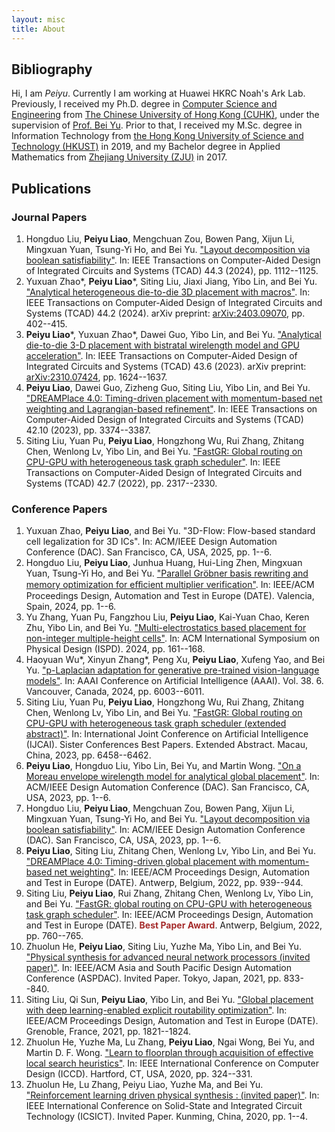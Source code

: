 ```yaml
---
layout: misc
title: About
---
```


## Bibliography

Hi, I am *Peiyu*. Currently I am working at Huawei HKRC Noah's Ark Lab. Previously, I received my Ph.D. degree in [Computer Science and Engineering](http://www.cse.cuhk.edu.hk/) from [The Chinese University of Hong Kong (CUHK)](http://www.cuhk.edu.hk/english/index.html), under the supervision of [Prof. Bei Yu](http://www.cse.cuhk.edu.hk/~byu/). Prior to that, I received my M.Sc. degree in Information Technology from [the Hong Kong University of Science and Technology (HKUST)](https://www.ust.hk/) in 2019, and my Bachelor degree in Applied Mathematics from [Zhejiang University (ZJU)](http://www.zju.edu.cn/) in 2017.

## Publications

### Journal Papers

1. Hongduo Liu, **Peiyu Liao**, Mengchuan Zou, Bowen Pang, Xijun Li, Mingxuan Yuan, Tsung-Yi Ho, and Bei Yu. ["Layout decomposition via boolean satisfiability"](http://dx.doi.org/10.1109/TCAD.2024.3467220). In: IEEE Transactions on Computer-Aided Design of Integrated Circuits and Systems (TCAD) 44.3 (2024), pp. 1112--1125.
1. Yuxuan Zhao\*, **Peiyu Liao**\*, Siting Liu, Jiaxi Jiang, Yibo Lin, and Bei Yu. ["Analytical heterogeneous die-to-die 3D placement with macros"](http://dx.doi.org/10.1109/TCAD.2024.3444716). In: IEEE Transactions on Computer-Aided Design of Integrated Circuits and Systems (TCAD) 44.2 (2024). arXiv preprint: [arXiv:2403.09070](https://arxiv.org/abs/2403.09070), pp. 402--415.
1. **Peiyu Liao**\*, Yuxuan Zhao\*, Dawei Guo, Yibo Lin, and Bei Yu. ["Analytical die-to-die 3-D placement with bistratal wirelength model and GPU acceleration"](http://dx.doi.org/10.1109/TCAD.2023.3347293). In: IEEE Transactions on Computer-Aided Design of Integrated Circuits and Systems (TCAD) 43.6 (2023). arXiv preprint: [arXiv:2310.07424](https://arxiv.org/abs/2310.07424), pp. 1624--1637.
1. **Peiyu Liao**, Dawei Guo, Zizheng Guo, Siting Liu, Yibo Lin, and Bei Yu. ["DREAMPlace 4.0: Timing-driven placement with momentum-based net weighting and Lagrangian-based refinement"](http://dx.doi.org/10.1109/TCAD.2023.3240132). In: IEEE Transactions on Computer-Aided Design of Integrated Circuits and Systems (TCAD) 42.10 (2023), pp. 3374--3387.
1. Siting Liu, Yuan Pu, **Peiyu Liao**, Hongzhong Wu, Rui Zhang, Zhitang Chen, Wenlong Lv, Yibo Lin, and Bei Yu. ["FastGR: Global routing on CPU-GPU with heterogeneous task graph scheduler"](http://dx.doi.org/10.1109/TCAD.2022.3217668). In: IEEE Transactions on Computer-Aided Design of Integrated Circuits and Systems (TCAD) 42.7 (2022), pp. 2317--2330.

### Conference Papers
1. Yuxuan Zhao, **Peiyu Liao**, and Bei Yu. "3D-Flow: Flow-based standard cell legalization for 3D ICs". In: ACM/IEEE Design Automation Conference (DAC). San Francisco, CA, USA, 2025, pp. 1--6.
1. Hongduo Liu, **Peiyu Liao**, Junhua Huang, Hui-Ling Zhen, Mingxuan Yuan, Tsung-Yi Ho, and Bei Yu. ["Parallel Gröbner basis rewriting and memory optimization for eﬀicient multiplier verification"](http://dx.doi.org/10.23919/DATE58400.2024.10546568). In: IEEE/ACM Proceedings Design, Automation and Test in Europe (DATE). Valencia, Spain, 2024, pp. 1--6.
1. Yu Zhang, Yuan Pu, Fangzhou Liu, **Peiyu Liao**, Kai-Yuan Chao, Keren Zhu, Yibo Lin, and Bei Yu. ["Multi-electrostatics based placement for non-integer multiple-height cells"](http://dx.doi.org/10.1145/3626184.3633320). In: ACM International Symposium on Physical Design (ISPD). 2024, pp. 161--168.
1. Haoyuan Wu\*, Xinyun Zhang\*, Peng Xu, **Peiyu Liao**, Xufeng Yao, and Bei Yu. ["p-Laplacian adaptation for generative pre-trained vision-language models"](http://dx.doi.org/10.1609/aaai.v38i6.28415). In: AAAI Conference on Artificial Intelligence (AAAI). Vol. 38. 6. Vancouver, Canada, 2024, pp. 6003--6011.
1. Siting Liu, Yuan Pu, **Peiyu Liao**, Hongzhong Wu, Rui Zhang, Zhitang Chen, Wenlong Lv, Yibo Lin, and Bei Yu. ["FastGR: Global routing on CPU-GPU with heterogeneous task graph scheduler (extended abstract)"](http://dx.doi.org/10.24963/ijcai.2023/720). In: International Joint Conference on Artificial Intelligence (IJCAI). Sister Conferences Best Papers. Extended Abstract. Macau, China, 2023, pp. 6458--6462.
1. **Peiyu Liao**, Hongduo Liu, Yibo Lin, Bei Yu, and Martin Wong. ["On a Moreau envelope wirelength model for analytical global placement"](http://dx.doi.org/10.1109/DAC56929.2023.10247712). In: ACM/IEEE Design Automation Conference (DAC). San Francisco, CA, USA, 2023, pp. 1--6.
1. Hongduo Liu, **Peiyu Liao**, Mengchuan Zou, Bowen Pang, Xijun Li, Mingxuan Yuan, Tsung-Yi Ho, and Bei Yu. ["Layout decomposition via boolean satisfiability"](http://dx.doi.org/10.1109/DAC56929.2023.10247883). In: ACM/IEEE Design Automation Conference (DAC). San Francisco, CA, USA, 2023, pp. 1--6.
1. **Peiyu Liao**, Siting Liu, Zhitang Chen, Wenlong Lv, Yibo Lin, and Bei Yu. ["DREAMPlace 4.0: Timing-driven global placement with momentum-based net weighting"](http://dx.doi.org/10.23919/DATE54114.2022.9774725). In: IEEE/ACM Proceedings Design, Automation and Test in Europe (DATE). Antwerp, Belgium, 2022, pp. 939--944.
1. Siting Liu, **Peiyu Liao**, Rui Zhang, Zhitang Chen, Wenlong Lv, Yibo Lin, and Bei Yu. ["FastGR: global routing on CPU-GPU with heterogeneous task graph scheduler"](http://dx.doi.org/10.23919/DATE54114.2022.9774606). In: IEEE/ACM Proceedings Design, Automation and Test in Europe (DATE). <span style="color:brown">**Best Paper Award**</span>. Antwerp, Belgium, 2022, pp. 760--765.
1. Zhuolun He, **Peiyu Liao**, Siting Liu, Yuzhe Ma, Yibo Lin, and Bei Yu. ["Physical synthesis for advanced neural network processors (invited paper)"](http://dx.doi.org/10.1145/3394885.3431625). In: IEEE/ACM Asia and South Pacific Design Automation Conference (ASPDAC). Invited Paper. Tokyo, Japan, 2021, pp. 833--840.
1. Siting Liu, Qi Sun, **Peiyu Liao**, Yibo Lin, and Bei Yu. ["Global placement with deep learning-enabled explicit routability optimization"](http://dx.doi.org/10.23919/DATE51398.2021.9473959). In: IEEE/ACM Proceedings Design, Automation and Test in Europe (DATE). Grenoble, France, 2021, pp. 1821--1824.
1. Zhuolun He, Yuzhe Ma, Lu Zhang, **Peiyu Liao**, Ngai Wong, Bei Yu, and Martin D. F. Wong. ["Learn to floorplan through acquisition of effective local search heuristics"](http://dx.doi.org/10.1109/ICCD50377.2020.00061). In: IEEE International Conference on Computer Design (ICCD). Hartford, CT, USA, 2020, pp. 324--331.
1. Zhuolun He, Lu Zhang, Peiyu Liao, Yuzhe Ma, and Bei Yu. ["Reinforcement learning driven physical synthesis : (invited paper)"](http://dx.doi.org/10.1109/ICSICT49897.2020.9278350). In: IEEE International Conference on Solid-State and Integrated Circuit Technology (ICSICT). Invited Paper. Kunming, China, 2020, pp. 1--4.

